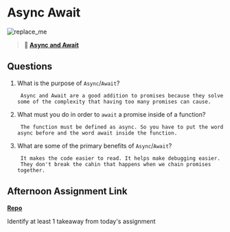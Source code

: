# Async Await

![replace_me](https://codeworks.blob.core.windows.net/public/assets/img/illustrations/placeholder.svg)

> **📖 [Async and Await](https://codeworksacademy.com/fs-student-guide/resources/wk4/03-Async-Await)**

## Questions

1. What is the purpose of `Async`/`Await`?

        Async and Await are a good addition to promises because they solve some of the complexity that having too many promises can cause.

2. What must you do in order to  `await` a promise inside of a function?

        The function must be defined as async. So you have to put the word async before and the word await inside the function.

3. What are some of the primary benefits of `Async`/`Await`?

        It makes the code easier to read. It helps make debugging easier.
        They don't break the cahin that happens when we chain promises together.

## Afternoon Assignment Link

**[Repo](https://github.com/TamraPeterson/pokemon)**

Identify at least 1 takeaway from today's assignment
